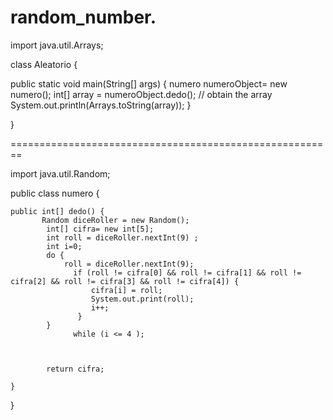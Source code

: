 random_number.
==============
import java.util.Arrays;


class Aleatorio {
    
  public static void main(String[] args) {
        numero numeroObject= new numero();
        int[] array = numeroObject.dedo();                    // obtain the array
        System.out.println(Arrays.toString(array));
	}
	
	
	
}

========================================================

import java.util.Random;

public class numero {
  
	public int[] dedo() {
		   Random diceRoller = new Random();
	        int[] cifra= new int[5];
	        int roll = diceRoller.nextInt(9) ;
            int i=0;
	        do {
	        	roll = diceRoller.nextInt(9);
	        	  if (roll != cifra[0] && roll != cifra[1] && roll != cifra[2] && roll != cifra[3] && roll != cifra[4]) {
	                  cifra[i] = roll;
	                  System.out.print(roll);
	                  i++;
	        	   }
	        }
	        	  while (i <= 4 );
	        
	        
	    
	        return cifra; 
	        
	}

}
	

